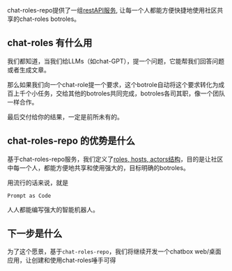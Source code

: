 chat-roles-repo提供了一组[restAPI服务](https://repo-sandbox.roles.chat/docs/api#/), 让每一个人都能方便快捷地使用社区共享的chat-roles botroles。

## chat-roles 有什么用

我们都知道，当我们给LLMs（如chat-GPT），提一个问题，它能帮我们回答问题或者生成文章。

那么如果我们向一个chat-role提一个要求，这个botrole自动将这个要求转化为成百上千个小任务，交给其他的botroles共同完成，botroles各司其职，像一个团队一样合作。

最后交付给你的结果，一定是前所未有的。

## chat-roles-repo 的优势是什么

基于chat-roles-repo服务，我们定义了[roles, hosts, actors结构](https://roles.chat/blog/2023/introduction-to-chat-roles-repo/)，目的是让社区中每一个人，都能方便地共享和使用强大的，目标明确的botroles。

用流行的话来说，就是

`Prompt as Code`

人人都能编写强大的智能机器人。

## 下一步是什么

为了这个愿景，基于`chat-roles-repo`，我们将继续开发一个chatbox web/桌面 应用，让创建和使用chat-roles唾手可得
